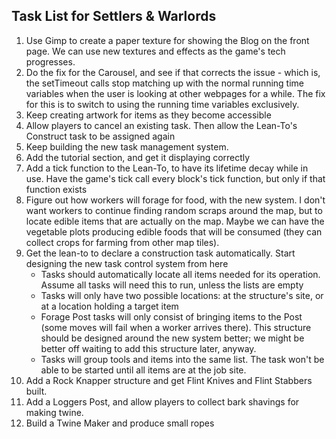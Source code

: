 ## Task List for Settlers & Warlords

1.  Use Gimp to create a paper texture for showing the Blog on the front page. We can use new textures and effects as the game's tech progresses.
2.  Do the fix for the Carousel, and see if that corrects the issue - which is, the setTimeout calls stop matching up with the normal running time variables when the user is looking at other webpages for a while. The fix for this is to switch to using the running time variables exclusively.
3.  Keep creating artwork for items as they become accessible
4.  Allow players to cancel an existing task. Then allow the Lean-To's Construct task to be assigned again
5.  Keep building the new task management system.
6.  Add the tutorial section, and get it displaying correctly
7.  Add a tick function to the Lean-To, to have its lifetime decay while in use. Have the game's tick call every block's tick function, but only if that function exists
8.  Figure out how workers will forage for food, with the new system. I don't want workers to continue finding random scraps around the map, but to locate edible items that are actually on the map. Maybe we can have the vegetable plots producing edible foods that will be consumed (they can collect crops for farming from other map tiles).
9.  Get the lean-to to declare a construction task automatically. Start designing the new task control system from here
    -   Tasks should automatically locate all items needed for its operation. Assume all tasks will need this to run, unless the lists are empty
    -   Tasks will only have two possible locations: at the structure's site, or at a location holding a target item
    -   Forage Post tasks will only consist of bringing items to the Post (some moves will fail when a worker arrives there). This structure should be designed around the new system better; we might be better off waiting to add this structure later, anyway.
    -   Tasks will group tools and items into the same list. The task won't be able to be started until all items are at the job site.
10. Add a Rock Knapper structure and get Flint Knives and Flint Stabbers built.
11. Add a Loggers Post, and allow players to collect bark shavings for making twine.
12. Build a Twine Maker and produce small ropes
